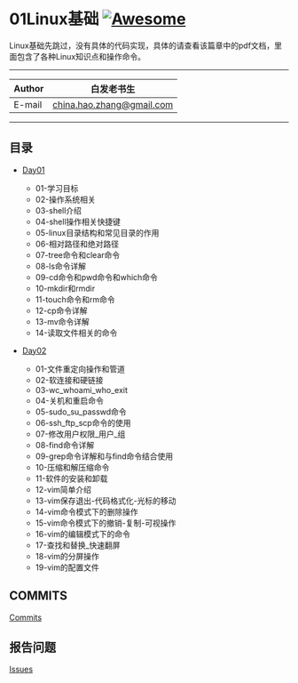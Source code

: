 # 01Linux基础 [![Awesome](https://cdn.rawgit.com/sindresorhus/awesome/d7305f38d29fed78fa85652e3a63e154dd8e8829/media/badge.svg)](https://github.com/sindresorhus/awesome)

Linux基础先跳过，没有具体的代码实现，具体的请查看该篇章中的pdf文档，里面包含了各种Linux知识点和操作命令。
****
	
|Author|白发老书生|
|---|---
|E-mail|china.hao.zhang@gmail.com

****


<h2 id="catalog">目录</h2>

* [Day01](#day01)
    * 01-学习目标
    * 02-操作系统相关
    * 03-shell介绍
    * 04-shell操作相关快捷键
    * 05-linux目录结构和常见目录的作用
    * 06-相对路径和绝对路径
    * 07-tree命令和clear命令
    * 08-ls命令详解
    * 09-cd命令和pwd命令和which命令
    * 10-mkdir和rmdir
    * 11-touch命令和rm命令
    * 12-cp命令详解
    * 13-mv命令详解
    * 14-读取文件相关的命令
   
 * [Day02](#day02)
     * 01-文件重定向操作和管道
     * 02-软连接和硬链接
     * 03-wc_whoami_who_exit
     * 04-关机和重启命令
     * 05-sudo_su_passwd命令
     * 06-ssh_ftp_scp命令的使用
     * 07-修改用户权限_用户_组
     * 08-find命令详解
     * 09-grep命令详解和与find命令结合使用
     * 10-压缩和解压缩命令
     * 11-软件的安装和卸载
     * 12-vim简单介绍
     * 13-vim保存退出-代码格式化-光标的移动
     * 14-vim命令模式下的删除操作
     * 15-vim命令模式下的撤销-复制-可视操作
     * 16-vim的编辑模式下的命令
     * 17-查找和替换_快速翻屏
     * 18-vim的分屏操作
     * 19-vim的配置文件

## COMMITS

[Commits](https://github.com/HaoZhang95/PythonAndMachineLearning/commits/master)

## 报告问题

[Issues](https://github.com/HaoZhang95/PythonAndMachineLearning/issues)


